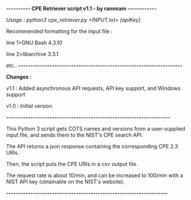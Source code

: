 **---------- CPE Retriever script v1.1 - by rammam ------------**

_Usage : python3 cpe_retriever.py <INPUT.txt> [apiKey]_

Recommended formatting for the input file :

line 1>GNU Bash 4.3.10

line 2>libarchive 3.3.1

etc..
**--------------------------------------------------------------------**

**Changes :**

v1.1 : Added asynchronous API requests, API key support, and Windows support

v1.0 : Initial version

**--------------------------------------------------------------------**

This Python 3 script gets COTS names and versions from a user-supplied input file, and sends them to the NIST's CPE search API.

The API returns a json response containing the corresponding CPE 2.3 URIs.

Then, the script puts the CPE URIs in a csv output file.

The request rate is about 10/min, and can be increased to 100/min with a NIST API key (obtainable on the NIST's website). 

**-------------------------------------------------------------------**

